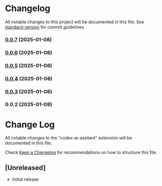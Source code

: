 # Changelog

All notable changes to this project will be documented in this file. See [standard-version](https://github.com/conventional-changelog/standard-version) for commit guidelines.

### [0.0.7](https://github.com/stormdotcom/codex-extention/compare/v0.0.6...v0.0.7) (2025-01-08)

### [0.0.6](https://github.com/stormdotcom/codex-extention/compare/v0.0.5...v0.0.6) (2025-01-08)

### [0.0.5](https://github.com/stormdotcom/codex-extention/compare/v0.0.4...v0.0.5) (2025-01-08)

### [0.0.4](https://github.com/stormdotcom/codex-extention/compare/v0.0.3...v0.0.4) (2025-01-08)

### [0.0.3](https://github.com/stormdotcom/codex-extention/compare/v0.0.2...v0.0.3) (2025-01-08)

### 0.0.2 (2025-01-08)

# Change Log

All notable changes to the "codex-ai-assitant" extension will be documented in this file.

Check [Keep a Changelog](http://keepachangelog.com/) for recommendations on how to structure this file.

## [Unreleased]

- Initial release